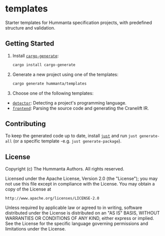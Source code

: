 # templates

Starter templates for Hummanta specification projects, with predefined structure and validation.

## Getting Started

1. Install [`cargo-generate`](https://github.com/cargo-generate/cargo-generate#installation):

   ```bash
   cargo install cargo-generate
   ```

2. Generate a new project using one of the templates:

   ```bash
   cargo generate hummanta/templates
   ```

3. Choose one of the following templates:

  - [`detector`](./detector/README.md): Detecting a project's programming language.
  - [`frontend`](./frontend/README.md): Parsing the source code and generating the Cranelift IR.

## Contributing

To keep the generated code up to date, install [`just`](https://github.com/casey/just)
and run `just generate-all` (or a specific template -e.g. `just generate-package`).

## License

Copyright (c) The Hummanta Authors. All rights reserved.

Licensed under the Apache License, Version 2.0 (the "License");
you may not use this file except in compliance with the License.
You may obtain a copy of the License at

    http://www.apache.org/licenses/LICENSE-2.0

Unless required by applicable law or agreed to in writing, software
distributed under the License is distributed on an "AS IS" BASIS,
WITHOUT WARRANTIES OR CONDITIONS OF ANY KIND, either express or implied.
See the License for the specific language governing permissions and
limitations under the License.
